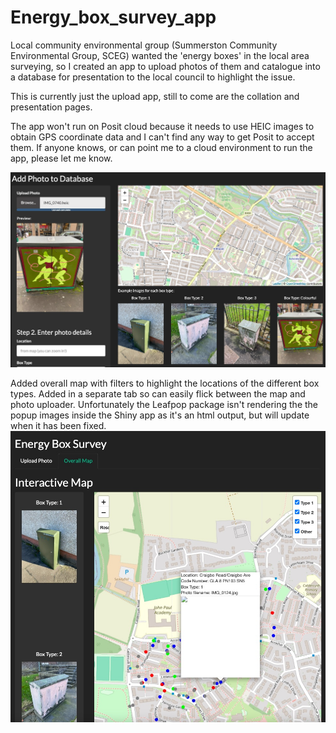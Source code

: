 # Energy_box_survey_app

Local community environmental group (Summerston Community Environmental Group, SCEG) wanted the 'energy boxes' in the local area surveying, so I created an app to upload photos of them and catalogue into a database for presentation to the local council to highlight the issue.

This is currently just the upload app, still to come are the collation and presentation pages. 

The app won't run on Posit cloud because it needs to use HEIC images to obtain GPS coordinate data and I can't find any way to get Posit to accept them. If anyone knows, or can point me to a cloud environment to run the app, please let me know.

![Screenshot_upload_app.jpg](Screenshot_upload_app.jpg)

Added overall map with filters to highlight the locations of the different box types. Added in a separate tab so can easily flick between the map and photo uploader. Unfortunately the Leafpop package isn't rendering the the popup images inside the Shiny app as it's an html output, but will update when it has been fixed.
![Screenshot_map_app.jpg](Screenshot_map_app.jpg)
